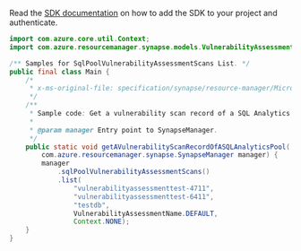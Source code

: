 Read the [SDK documentation](https://github.com/Azure/azure-sdk-for-java/blob/azure-resourcemanager-synapse_1.0.0-beta.2/sdk/synapse/azure-resourcemanager-synapse/README.md) on how to add the SDK to your project and authenticate.

```java
import com.azure.core.util.Context;
import com.azure.resourcemanager.synapse.models.VulnerabilityAssessmentName;

/** Samples for SqlPoolVulnerabilityAssessmentScans List. */
public final class Main {
    /*
     * x-ms-original-file: specification/synapse/resource-manager/Microsoft.Synapse/stable/2021-06-01/examples/ListSqlPoolVulnerabilityAssessmentScanRecords.json
     */
    /**
     * Sample code: Get a vulnerability scan record of a SQL Analytics pool.
     *
     * @param manager Entry point to SynapseManager.
     */
    public static void getAVulnerabilityScanRecordOfASQLAnalyticsPool(
        com.azure.resourcemanager.synapse.SynapseManager manager) {
        manager
            .sqlPoolVulnerabilityAssessmentScans()
            .list(
                "vulnerabilityassessmenttest-4711",
                "vulnerabilityassessmenttest-6411",
                "testdb",
                VulnerabilityAssessmentName.DEFAULT,
                Context.NONE);
    }
}
```
